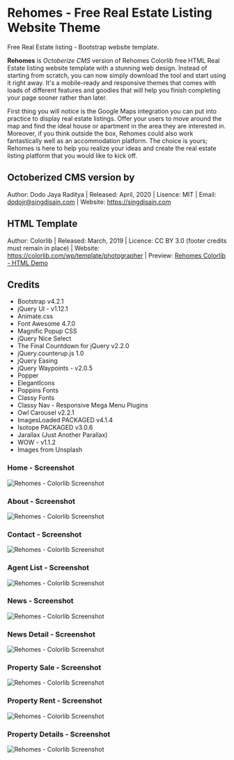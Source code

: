 # Rehomes - Free Real Estate Listing Website Theme

Free Real Estate listing - Bootstrap website template.

**Rehomes** is _Octoberize CMS_ version of Rehomes Colorlib free HTML Real Estate listing website template with a stunning web design. Instead of starting from scratch, you can now simply download the tool and start using it right away. It's a mobile-ready and responsive themes that comes with loads of different features and goodies that will help you finish completing your page sooner rather than later.

First thing you will notice is the Google Maps integration you can put into practice to display real estate listings. Offer your users to move around the map and find the ideal house or apartment in the area they are interested in. Moreover, if you think outside the box, Rehomes could also work fantastically well as an accommodation platform. The choice is yours; Rehomes is here to help you realize your ideas and create the real estate listing platform that you would like to kick off.

## Octoberized CMS version by

Author: Dodo Jaya Raditya
| Released: April, 2020
| Lisence: MIT
| Email: dodojr@singdisain.com
| Website: https://singdisain.com

## HTML Template

Author: Colorlib
| Released: March, 2019
| Licence: CC BY 3.0 (footer credits must remain in place)
| Website: https://colorlib.com/wp/template/photographer
| Preview: [Rehomes Colorlib - HTML Demo](https://colorlib.com/preview/#rehomes)

## Credits

* Bootstrap v4.2.1
* jQuery UI - v1.12.1
* Animate.css
* Font Awesome 4.7.0
* Magnific Popup CSS
* jQuery Nice Select
* The Final Countdown for jQuery v2.2.0
* jQuery.counterup.js 1.0
* jQuery Easing
* jQuery Waypoints - v2.0.5
* Popper
* ElegantIcons
* Poppins Fonts
* Classy Fonts
* Classy Nav - Responsive Mega Menu Plugins
* Owl Carousel v2.2.1
* ImagesLoaded PACKAGED v4.1.4
* Isotope PACKAGED v3.0.6
* Jarallax (Just Another Parallax)
* WOW - v1.1.2
* Images from Unsplash

### Home - Screenshot
![Rehomes - Colorlib Screenshot](/screenshot_home.jpeg)

### About - Screenshot
![Rehomes - Colorlib Screenshot](/screenshot_about.jpg)

### Contact - Screenshot
![Rehomes - Colorlib Screenshot](/screenshot_contact.jpg)

### Agent List - Screenshot
![Rehomes - Colorlib Screenshot](/screenshot_agents.jpg)

### News - Screenshot
![Rehomes - Colorlib Screenshot](/screenshot_news.jpg)

### News Detail - Screenshot
![Rehomes - Colorlib Screenshot](/screenshot_news-detail.jpg)

### Property Sale - Screenshot
![Rehomes - Colorlib Screenshot](/screenshot_sales.jpg)

### Property Rent - Screenshot
![Rehomes - Colorlib Screenshot](/screenshot_rent.jpg)

### Property Details - Screenshot
![Rehomes - Colorlib Screenshot](/screenshot_property-details.jpg)